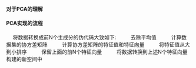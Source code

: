 #### 对于PCA的理解


#### PCA实现的流程
&emsp; 将数据转换成前N个主成分的伪代码大致如下:
&emsp; &emsp; 去除平均值
&emsp; &emsp; 计算数据集的协方差矩阵
&emsp; &emsp; 计算协方差矩阵的特征值和特征向量
&emsp; &emsp; 将特征值从大到小排序
&emsp; &emsp; 保留上面的前N个特征向量
&emsp; &emsp; 将数据转换到上述N个特征向量构建的新空间中